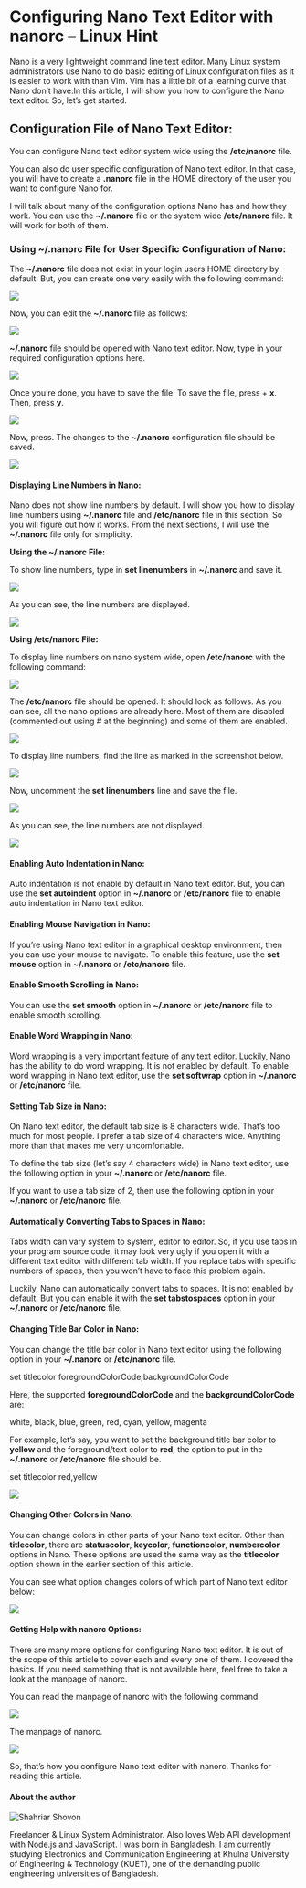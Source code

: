 # Configuring Nano Text Editor with nanorc – Linux Hint

Nano is a very lightweight command line text editor. Many Linux system administrators use Nano to do basic editing of Linux configuration files as it is easier to work with than Vim. Vim has a little bit of a learning curve that Nano don’t have.In this article, I will show you how to configure the Nano text editor. So, let’s get started.

## Configuration File of Nano Text Editor:

You can configure Nano text editor system wide using the **/etc/nanorc** file.

You can also do user specific configuration of Nano text editor. In that case, you will have to create a **.nanorc** file in the HOME directory of the user you want to configure Nano for.

I will talk about many of the configuration options Nano has and how they work. You can use the **~/.nanorc** file or the system wide **/etc/nanorc** file. It will work for both of them.

### Using ~/.nanorc File for User Specific Configuration of Nano:

The **~/.nanorc** file does not exist in your login users HOME directory by default. But, you can create one very easily with the following command:

![](https://linuxhint.com/wp-content/uploads/2018/12/1-2.png)

Now, you can edit the **~/.nanorc** file as follows:

![](https://linuxhint.com/wp-content/uploads/2018/12/2-2.png)

**~/.nanorc** file should be opened with Nano text editor. Now, type in your required configuration options here.

![](https://linuxhint.com/wp-content/uploads/2018/12/3-2.png)

Once you’re done, you have to save the file. To save the file, press + **x**. Then, press **y**.

![](https://linuxhint.com/wp-content/uploads/2018/12/4-2.png)

Now, press. The changes to the **~/.nanorc** configuration file should be saved.

![](https://linuxhint.com/wp-content/uploads/2018/12/5-2.png)

#### Displaying Line Numbers in Nano:

Nano does not show line numbers by default. I will show you how to display line numbers using **~/.nanorc** file and **/etc/nanorc** file in this section. So you will figure out how it works. From the next sections, I will use the **~/.nanorc** file only for simplicity.

**Using the ~/.nanorc File:**

To show line numbers, type in **set linenumbers** in **~/.nanorc** and save it.

![](https://linuxhint.com/wp-content/uploads/2018/12/6-2.png)

As you can see, the line numbers are displayed.

![](https://linuxhint.com/wp-content/uploads/2018/12/7-2.png)

**Using /etc/nanorc File:**

To display line numbers on nano system wide, open **/etc/nanorc** with the following command:

![](https://linuxhint.com/wp-content/uploads/2018/12/8-2.png)

The **/etc/nanorc** file should be opened. It should look as follows. As you can see, all the nano options are already here. Most of them are disabled \(commented out using \# at the beginning\) and some of them are enabled.

![](https://linuxhint.com/wp-content/uploads/2018/12/9-2.png)

To display line numbers, find the line as marked in the screenshot below.

![](https://linuxhint.com/wp-content/uploads/2018/12/10-2.png)

Now, uncomment the **set linenumbers** line and save the file.

![](https://linuxhint.com/wp-content/uploads/2018/12/11-2.png)

As you can see, the line numbers are not displayed.

![](https://linuxhint.com/wp-content/uploads/2018/12/12-2.png)

#### Enabling Auto Indentation in Nano:

Auto indentation is not enable by default in Nano text editor. But, you can use the **set autoindent** option in **~/.nanorc** or **/etc/nanorc** file to enable auto indentation in Nano text editor.

#### Enabling Mouse Navigation in Nano:

If you’re using Nano text editor in a graphical desktop environment, then you can use your mouse to navigate. To enable this feature, use the **set mouse** option in **~/.nanorc** or **/etc/nanorc** file.

#### Enable Smooth Scrolling in Nano:

You can use the **set smooth** option in **~/.nanorc** or **/etc/nanorc** file to enable smooth scrolling.

#### Enable Word Wrapping in Nano:

Word wrapping is a very important feature of any text editor. Luckily, Nano has the ability to do word wrapping. It is not enabled by default. To enable word wrapping in Nano text editor, use the **set softwrap** option in **~/.nanorc** or **/etc/nanorc** file.

#### Setting Tab Size in Nano:

On Nano text editor, the default tab size is 8 characters wide. That’s too much for most people. I prefer a tab size of 4 characters wide. Anything more than that makes me very uncomfortable.

To define the tab size \(let’s say 4 characters wide\) in Nano text editor, use the following option in your **~/.nanorc** or **/etc/nanorc** file.

If you want to use a tab size of 2, then use the following option in your **~/.nanorc** or **/etc/nanorc** file.

#### Automatically Converting Tabs to Spaces in Nano:

Tabs width can vary system to system, editor to editor. So, if you use tabs in your program source code, it may look very ugly if you open it with a different text editor with different tab width. If you replace tabs with specific numbers of spaces, then you won’t have to face this problem again.

Luckily, Nano can automatically convert tabs to spaces. It is not enabled by default. But you can enable it with the **set tabstospaces** option in your **~/.nanorc** or **/etc/nanorc** file.

#### Changing Title Bar Color in Nano:

You can change the title bar color in Nano text editor using the following option in your **~/.nanorc** or **/etc/nanorc** file.

set titlecolor foregroundColorCode,backgroundColorCode

Here, the supported **foregroundColorCode** and the **backgroundColorCode** are:

white, black, blue, green, red, cyan, yellow, magenta

For example, let’s say, you want to set the background title bar color to **yellow** and the foreground/text color to **red**, the option to put in the **~/.nanorc** or **/etc/nanorc** file should be.

set titlecolor red,yellow

![](https://linuxhint.com/wp-content/uploads/2018/12/13-2.png)

#### Changing Other Colors in Nano:

You can change colors in other parts of your Nano text editor. Other than **titlecolor**, there are **statuscolor**, **keycolor**, **functioncolor**, **numbercolor** options in Nano. These options are used the same way as the **titlecolor** option shown in the earlier section of this article.

You can see what option changes colors of which part of Nano text editor below:

![](https://linuxhint.com/wp-content/uploads/2018/12/15-2.png)

#### Getting Help with nanorc Options:

There are many more options for configuring Nano text editor. It is out of the scope of this article to cover each and every one of them. I covered the basics. If you need something that is not available here, feel free to take a look at the manpage of nanorc.

You can read the manpage of nanorc with the following command:

![](https://linuxhint.com/wp-content/uploads/2018/12/16-2.png)

The manpage of nanorc.

![](https://linuxhint.com/wp-content/uploads/2018/12/17-2.png)

So, that’s how you configure Nano text editor with nanorc. Thanks for reading this article.

#### About the author

![Shahriar Shovon](https://linuxhint.com/wp-content/uploads/2018/01/photo2-150x150.png)

Freelancer & Linux System Administrator. Also loves Web API development with Node.js and JavaScript. I was born in Bangladesh. I am currently studying Electronics and Communication Engineering at Khulna University of Engineering & Technology \(KUET\), one of the demanding public engineering universities of Bangladesh.

